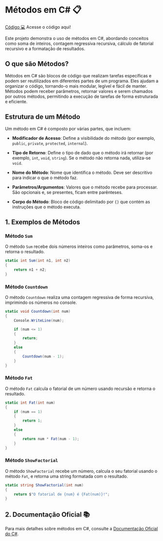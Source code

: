 ﻿# Métodos em C# 📋

[Código 💻](Methods/Program.cs) Acesse o código aqui!

Este projeto demonstra o uso de métodos em C#, abordando conceitos como soma de inteiros, contagem regressiva recursiva, cálculo de fatorial recursivo e a formatação de resultados.

## O que são Métodos?

Métodos em C# são blocos de código que realizam tarefas específicas e podem ser reutilizados em diferentes partes de um programa. Eles ajudam a organizar o código, tornando-o mais modular, legível e fácil de manter. Métodos podem receber parâmetros, retornar valores e serem chamados por outros métodos, permitindo a execução de tarefas de forma estruturada e eficiente.

## Estrutura de um Método
Um método em C# é composto por várias partes, que incluem:

- **Modificador de Acesso**: Define a visibilidade do método (por exemplo, `public`, `private`, `protected`, `internal`).


- **Tipo de Retorno**: Define o tipo de dado que o método irá retornar (por exemplo, `int`, `void`, `string`). Se o método não retorna nada, utiliza-se `void`.


- **Nome do Método**: Nome que identifica o método. Deve ser descritivo para indicar o que o método faz.


- **Parâmetros/Argumentos**: Valores que o método recebe para processar. São opcionais e, se presentes, ficam entre parênteses.


- **Corpo do Método**: Bloco de código delimitado por `{}` que contém as instruções que o método executa.

## 1. Exemplos de Métodos

### **Método `Sum`**

O método `Sum` recebe dois números inteiros como parâmetros, soma-os e retorna o resultado.

```csharp
static int Sum(int n1, int n2)
{
    return n1 + n2;
}
```

### **Método `Countdown`**

O método `Countdown` realiza uma contagem regressiva de forma recursiva, imprimindo os números no console.

```csharp
static void Countdown(int num)
{
    Console.WriteLine(num);

    if (num <= 1)
    {
        return;
    }
    else
    {
        Countdown(num - 1);
    }
}
```

### **Método `Fat`**

O método `Fat` calcula o fatorial de um número usando recursão e retorna o resultado.

```csharp
static int Fat(int num)
{
    if (num == 1)
    {
        return 1;
    }
    else
    {
        return num * Fat(num - 1);
    }
}
```

### **Método `ShowFactorial`**

O método `ShowFactorial` recebe um número, calcula o seu fatorial usando o método `Fat`, e retorna uma string formatada com o resultado.

```csharp
static string ShowFactorial(int num)
{
    return $"O fatorial de {num} é {Fat(num)}!";
}
```

## 2. Documentação Oficial 📚

Para mais detalhes sobre métodos em C#, consulte a [Documentação Oficial do C#](https://learn.microsoft.com/dotnet/csharp/programming-guide/classes-and-structs/methods).